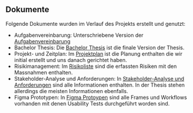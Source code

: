 ## Dokumente

Folgende Dokumente wurden im Verlauf des Projekts erstellt und genutzt:

* Aufgabenvereinbarung: Unterschriebene Version der [Aufgabenvereinbarung](Aufgabenvereinbarung_Virtual_Showroom_Creator_v1.0.pdf)
* Bachelor Thesis: Die [Bachelor Thesis](BachelorThesisVirtualShowroomCreator20220818.pdf) ist die finale Version der Thesis.
* Projekt- und Zeitplan: Im [Projektplan](Projektplan.xlsx) ist die Planung enthalten die wir initial erstellt und uns danach gerichtet haben.
* Risikimanagement: Im [Risikoliste](Risikoliste.xlsx) sind die erfassten Risiken mit den Massnahmen enthalten.
* Stakeholder-Analyse und Anforderungen: In [Stakeholder-Analyse und Anforderungen](StakeholderanalyseUndAnforderungen.docx) sind alle Informationen enthalten. In der Thesis stehen allerdings die meisten Informationen ebenfalls.
* Figma Prototypen: In [Figma Protoypen](VSC-WebUI.fig) sind alle Frames und Workflows vorhanden mit denen Usability Tests durchgeführt worden sind.